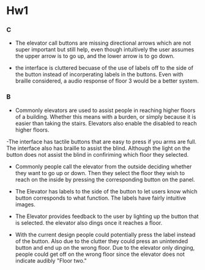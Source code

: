 # Hw1

### C

- The elevator call buttons are missing directional arrows which are not super important but still help, even though intuitively the user assumes the upper arrow is to go up, and the lower arrow is to go down.

- the interface is cluttered becuase of the use of labels off to the side of the button instead of incorperating labels in the buttons. Even with braille considered, a audio response of floor 3 would be a better system.

### B

- Commonly elevators are used to assist people in reaching higher floors of a building. Whether this means with a burden, or simply because it is easier than taking the stairs. Elevators also enable the disabled to reach higher floors.

-The interface has tactile buttons that are easy to press if you arms are full. The interface also has braille to assist the blind. Although the light on the button does not assist the blind in confiriming which floor they selected.

- Commonly people call the elevator from the outside deciding whether they want to go up or down. Then they select the floor they wish to reach on the inside by pressing the corresponding button on the panel.

- The Elevator has labels to the side of the button to let users know which button corresponds to what function. The labels have fairly intuitive images.

- The Elevator provides feedback to the user by lighting up the button that is selected. the elevator also dings once it reaches a floor.

- With the current design people could potentially press the label instead of the button. Also due to the clutter they could press an unintended button and end up on the wrong floor. Due to the elevator only dinging, people could get off on the wrong floor since the elevator does not indicate audibly "Floor two."
